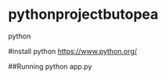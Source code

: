 # pythonprojectbutopea
 python
 
 #install python https://www.python.org/
 
 ##Running
 python app.py
